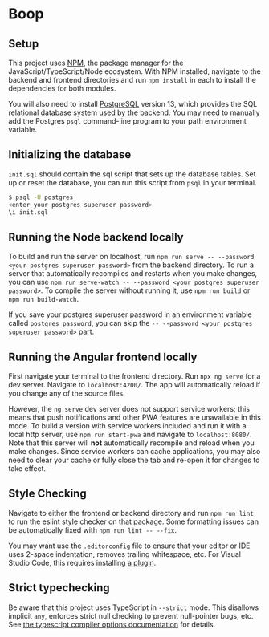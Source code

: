 # Boop

## Setup

This project uses [NPM](https://www.npmjs.com/), the package manager for the JavaScript/TypeScript/Node ecosystem.
With NPM installed, navigate to the backend and frontend directories and run `npm install` in each to install the
dependencies for both modules.

You will also need to install [PostgreSQL](https://www.postgresql.org/download/) version 13, which provides the
SQL relational database system used by the backend. You may need to manually add the Postgres `psql` command-line
program to your path environment variable.

## Initializing the database

`init.sql` should contain the sql script that sets up the database tables. Set up or reset the database, you can run
this script from `psql` in your terminal.

```sh
$ psql -U postgres
<enter your postgres superuser password>
\i init.sql
```

## Running the Node backend locally

To build and run the server on localhost, run `npm run serve -- --password <your postgres superuser password>` from the
backend directory. To run a server that automatically recompiles and restarts when you make changes, you can use
`npm run serve-watch -- --password <your postgres superuser password>`. To compile the server without running it,
use `npm run build` or `npm run build-watch`.

If you save your postgres superuser password in an environment variable called `postgres_password`, you can skip the
`-- --password <your postgres superuser password>` part.

## Running the Angular frontend locally

First navigate your terminal to the frontend directory. Run `npx ng serve` for a dev server.
Navigate to `localhost:4200/`. The app will automatically reload if you change any of the source files.

However, the `ng serve` dev server does not support service workers; this means that push notifications and other PWA
features are unavailable in this mode. To build a version with service workers included and run it with a local http
server, use `npm run start-pwa` and navigate to `localhost:8080/`. Note that this server will **not** automatically
recompile and reload when you make changes. Since service workers can cache applications, you may also need to clear
your cache or fully close the tab and re-open it for changes to take effect.

## Style Checking

Navigate to either the frontend or backend directory and run `npm run lint` to run the eslint style checker on that
package. Some formatting issues can be automatically fixed with `npm run lint -- --fix`.

You may want use the `.editorconfig` file to ensure that your editor or IDE uses 2-space indentation, removes trailing
whitespace, etc. For Visual Studio Code, this requires installing
[a plugin](https://marketplace.visualstudio.com/items?itemName=EditorConfig.EditorConfig).

## Strict typechecking
Be aware that this project uses TypeScript in `--strict` mode. This disallows implicit `any`, enforces strict null
checking to prevent null-pointer bugs, etc.
See [the typescript compiler options documentation](https://www.typescriptlang.org/docs/handbook/compiler-options.html)
for details.
